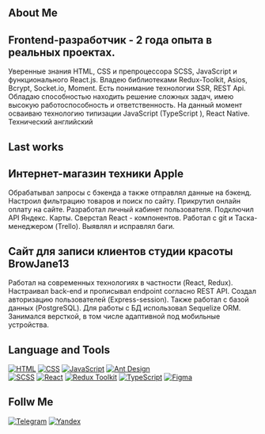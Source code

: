 ## About Me

## Frontend-разработчик - 2 года опыта в реальных проектах.
Уверенные знания HTML, CSS и препроцессора SCSS, JavaScript и функционального
React.js.
Владею библиотеками Redux-Toolkit, Asios, Bcrypt, Socket.io, Moment.
Есть понимание технологии SSR, REST Api.
Обладаю способностью находить решение сложных задач, имею высокую
работоспособность и ответственность.
На данный момент осваиваю технологию типизации JavaScript (TypeScript ), React
Native. Технический английский

## Last works

## Интернет-магазин техники Apple

Обрабатывал запросы с бэкенда а также отправлял данные на бэкенд.
Настроил фильтрацию товаров и поиск по сайту.
Прикрутил онлайн оплату на сайте.
Разработал личный кабинет пользователя.
Подключил API Яндекс. Карты.
Сверстал React - компонентов.
Работал с git и Таска-менеджером (Trello).
Выявлял и исправлял баги.

## Сайт для записи клиентов студии красоты BrowJane13

Работал на современных технологиях в частности (React, Redux).
Настраивал back-end и прописывал endpoint согласно REST API.
Создал авторизацию пользователей (Express-session).
Также работал с базой данных (PostgreSQL).
Для работы с БД использовал Sequelize ORM.
Занимался версткой, в том числе адаптивной под мобильные
устройства.

## Language and Tools
[![HTML](https://img.shields.io/badge/-HTML-E34F26?style=for-the-badge&logo=html5&logoColor=FFFFFF&)](https://htmlbase.ru)
[![CSS](https://img.shields.io/badge/-CSS-1572B6?style=for-the-badge&logo=css3&logoColor=FFFFFF)](https://htmlbase.ru)
[![JavaScript](https://img.shields.io/badge/-JavaScript-FFD700?style=for-the-badge&logo=javascript&logoColor=000000)](https://learn.javascript.ru/intro)
[![Ant Design](https://img.shields.io/badge/-Ant_Design-0170FE?style=for-the-badge&logo=antdesign&logoColor=000000)](https://ant.design)  
[![SCSS](https://img.shields.io/badge/-Scss-CC6699?style=for-the-badge&logo=sass&logoColor=FFFFFF)](https://sass-scss.ru)
[![React](https://img.shields.io/badge/-React-61DAFB?style=for-the-badge&logo=react&logoColor=000000)](https://ru.reactjs.org)
[![Redux Toolkit](https://img.shields.io/badge/-Redux-764ABC?style=for-the-badge&logo=redux&logoColor=000000)](https://redux-toolkit.js.org)
[![TypeScript](https://img.shields.io/badge/-TypeScript-3178C6?style=for-the-badge&logo=typescript&logoColor=FFFFFF)](https://www.typescriptlang.org)
[![Figma](https://img.shields.io/badge/-Figma-3178C6?style=for-the-badge&logo=figma&logoColor=FFFFFF)](https://www.figma.com)      

## Follw Me

[![Telegram](https://img.shields.io/badge/-Telegram-26A5E4?style=for-the-badge&logo=telegram&logoColor=FFFFFF)](https://t.me/SaiLaRN7)
[![Yandex](https://img.shields.io/badge/-Yandex-EA4335?style=for-the-badge&logo=gmail&logoColor=FFFFFF)](https://mail.yandex.ru) 
